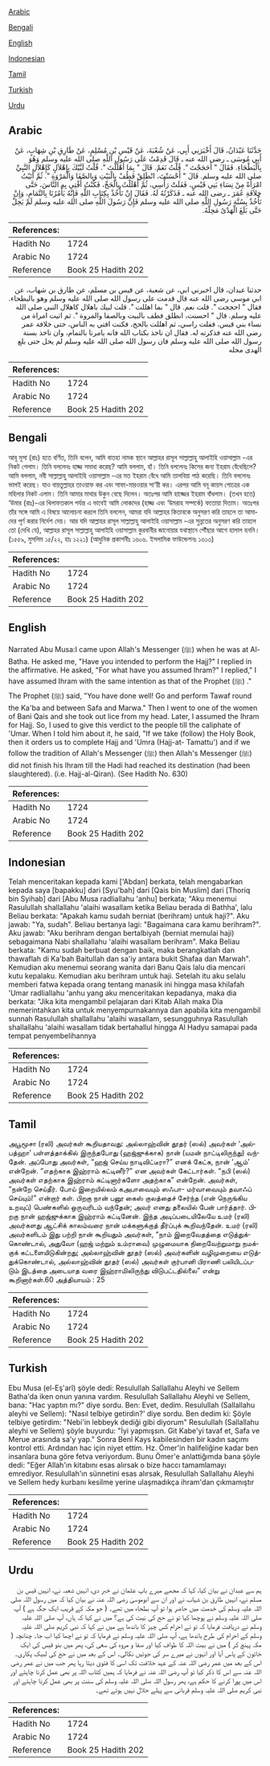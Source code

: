 [Arabic](#arabic)

[Bengali](#bengali)

[English](#english)

[Indonesian](#indonesian)

[Tamil](#tamil)

[Turkish](#turkish)

[Urdu](#urdu)

## Arabic


<div dir="rtl" lang="ar" style={{fontSize:'larger',backgroundColor:'#f8f9fa',padding:20}}>
حَدَّثَنَا عَبْدَانُ، قَالَ أَخْبَرَنِي أَبِي، عَنْ شُعْبَةَ، عَنْ قَيْسِ بْنِ مُسْلِمٍ، عَنْ طَارِقِ بْنِ شِهَابٍ، عَنْ أَبِي مُوسَى ـ رضى الله عنه ـ قَالَ قَدِمْتُ عَلَى رَسُولِ اللَّهِ صلى الله عليه وسلم وَهُوَ بِالْبَطْحَاءِ‏.‏ فَقَالَ ‏"‏ أَحَجَجْتَ ‏"‏‏.‏ قُلْتُ نَعَمْ‏.‏ قَالَ ‏"‏ بِمَا أَهْلَلْتَ ‏"‏‏.‏ قُلْتُ لَبَّيْكَ بِإِهْلاَلٍ كَإِهْلاَلِ النَّبِيِّ صلى الله عليه وسلم‏.‏ قَالَ ‏"‏ أَحْسَنْتَ، انْطَلِقْ فَطُفْ بِالْبَيْتِ وَبِالصَّفَا وَالْمَرْوَةِ ‏"‏‏.‏ ثُمَّ أَتَيْتُ امْرَأَةً مِنْ نِسَاءِ بَنِي قَيْسٍ، فَفَلَتْ رَأْسِي، ثُمَّ أَهْلَلْتُ بِالْحَجِّ، فَكُنْتُ أُفْتِي بِهِ النَّاسَ، حَتَّى خِلاَفَةِ عُمَرَ ـ رضى الله عنه ـ فَذَكَرْتُهُ لَهُ‏.‏ فَقَالَ إِنْ نَأْخُذْ بِكِتَابِ اللَّهِ فَإِنَّهُ يَأْمُرُنَا بِالتَّمَامِ، وَإِنْ نَأْخُذْ بِسُنَّةِ رَسُولِ اللَّهِ صلى الله عليه وسلم فَإِنَّ رَسُولَ اللَّهِ صلى الله عليه وسلم لَمْ يَحِلَّ حَتَّى بَلَغَ الْهَدْىُ مَحِلَّهُ‏.‏
</div>
<div style={{backgroundColor:'#f8f9fa',padding:20, marginBottom: 10}}><table> <thead> <tr> <th>References:</th> <th></th> </tr> </thead> <tbody><tr><td>Hadith No</td><td>1724</td></tr><tr><td>Arabic No</td><td>1724</td></tr><tr><td>Reference</td><td>Book 25 Hadith 202</td></tr></tbody></table></div>


<div dir="rtl" lang="ar" style={{fontSize:'larger',backgroundColor:'#f8f9fa',padding:20}}>
حدثنا عبدان، قال اخبرني ابي، عن شعبة، عن قيس بن مسلم، عن طارق بن شهاب، عن ابي موسى رضى الله عنه قال قدمت على رسول الله صلى الله عليه وسلم وهو بالبطحاء. فقال " احججت ". قلت نعم. قال " بما اهللت ". قلت لبيك باهلال كاهلال النبي صلى الله عليه وسلم. قال " احسنت، انطلق فطف بالبيت وبالصفا والمروة ". ثم اتيت امراة من نساء بني قيس، ففلت راسي، ثم اهللت بالحج، فكنت افتي به الناس، حتى خلافة عمر رضى الله عنه فذكرته له. فقال ان ناخذ بكتاب الله فانه يامرنا بالتمام، وان ناخذ بسنة رسول الله صلى الله عليه وسلم فان رسول الله صلى الله عليه وسلم لم يحل حتى بلغ الهدى محله
</div>
<div style={{backgroundColor:'#f8f9fa',padding:20, marginBottom: 10}}><table> <thead> <tr> <th>References:</th> <th></th> </tr> </thead> <tbody><tr><td>Hadith No</td><td>1724</td></tr><tr><td>Arabic No</td><td>1724</td></tr><tr><td>Reference</td><td>Book 25 Hadith 202</td></tr></tbody></table></div>

## Bengali


<div dir="ltr" lang="bn" style={{fontSize:'larger',backgroundColor:'#f8f9fa',padding:20}}>
আবূ মূসা (রাঃ) হতে বর্ণিত, তিনি বলেন, আমি বাতহা নামক স্থানে আল্লাহর রাসূল সাল্লাল্লাহু আলাইহি ওয়াসাল্লাম -এর নিকট গেলাম। তিনি বললেনঃ হাজ্জ সমাধা করেছ? আমি বললাম, হাঁ। তিনি বললেনঃ কিসের জন্য ইহরাম বেঁধেছিলে? আমি বললাম, নবী সাল্লাল্লাহু আলাইহি ওয়াসাল্লাম -এর মত ইহরাম বেঁধে আমি তালবিয়া পাঠ করেছি। তিনি বললেনঃ ভালই করেছ। যাও বায়তুল্লাহর তাওয়াফ কর এবং সাফা-মারওয়ার সা‘য়ী কর। এরপর আমি বনূ কায়স গোত্রের এক মহিলার নিকট এলাম। তিনি আমার মাথার উকুন বেছে দিলেন। অতঃপর আমি হাজ্জের ইহরাম বাঁধলাম। (তখন হতে) ‘উমার (রাঃ)-এর খিলাফতকাল পর্যন্ত এ ভাবেই আমি লোকদের (হাজ্জ এবং ‘উমরাহ সম্পর্কে) ফতোয়া দিতাম। অতঃপর তাঁর সঙ্গে আমি এ বিষয়ে আলোচনা করলে তিনি বললেন, আমরা যদি আল্লাহর কিতাবকে অনুসরণ করি তাহলে তা আমাদের পূর্ণ করার নির্দেশ দেয়। আর যদি আল্লাহর রাসূল সাল্লাল্লাহু আলাইহি ওয়াসাল্লাম -এর সুন্নতের অনুসরণ করি তাহলে তো (দেখি যে), আল্লাহর রাসূল সাল্লাল্লাহু আলাইহি ওয়াসাল্লাম কুরবানীর জানোয়ার যথাস্থানে পৌঁছার আগে হালাল হননি। (১৫৫৯, মুসলিম ১৫/২২, হাঃ ১২২১) (আধুনিক প্রকাশনীঃ ১৬০৬. ইসলামিক ফাউন্ডেশনঃ ১৬১৩)
</div>
<div style={{backgroundColor:'#f8f9fa',padding:20, marginBottom: 10}}><table> <thead> <tr> <th>References:</th> <th></th> </tr> </thead> <tbody><tr><td>Hadith No</td><td>1724</td></tr><tr><td>Arabic No</td><td>1724</td></tr><tr><td>Reference</td><td>Book 25 Hadith 202</td></tr></tbody></table></div>

## English


<div dir="ltr" lang="en" style={{fontSize:'larger',backgroundColor:'#f8f9fa',padding:20}}>
Narrated Abu Musa:I came upon Allah's Messenger (ﷺ) when he was at Al-Batha. He asked me, "Have you intended to perform the Hajj?" I replied in the affirmative. He asked, "For what have you assumed lhram?" I replied," I have assumed Ihram with the same intention as that of the Prophet (ﷺ) ." The Prophet (ﷺ) said, "You have done well! Go and perform Tawaf round the Ka'ba and between Safa and Marwa." Then I went to one of the women of Bani Qais and she took out lice from my head. Later, I assumed the Ihram for Hajj. So, I used to give this verdict to the people till the caliphate of 'Umar. When I told him about it, he said, "If we take (follow) the Holy Book, then it orders us to complete Hajj and 'Umra (Hajj-at- Tamattu') and if we follow the tradition of Allah's Messenger (ﷺ) then Allah's Messenger (ﷺ) did not finish his lhram till the Hadi had reached its destination (had been slaughtered). (i.e. Hajj-al-Qiran). (See Hadith No. 630)
</div>
<div style={{backgroundColor:'#f8f9fa',padding:20, marginBottom: 10}}><table> <thead> <tr> <th>References:</th> <th></th> </tr> </thead> <tbody><tr><td>Hadith No</td><td>1724</td></tr><tr><td>Arabic No</td><td>1724</td></tr><tr><td>Reference</td><td>Book 25 Hadith 202</td></tr></tbody></table></div>

## Indonesian


<div dir="ltr" lang="id" style={{fontSize:'larger',backgroundColor:'#f8f9fa',padding:20}}>
Telah menceritakan kepada kami ['Abdan] berkata, telah mengabarkan kepada saya [bapakku] dari [Syu'bah] dari [Qais bin Muslim] dari [Thoriq bin Syihab] dari [Abu Musa radliallahu 'anhu] berkata; "Aku menemui Rasulullah shallallahu 'alaihi wasallam ketika Beliau berada di Bathha', lalu Beliau berkata: "Apakah kamu sudah berniat (berihram) untuk haji?". Aku jawab: "Ya, sudah". Beliau bertanya lagi: "Bagaimana cara kamu berihram?". Aku jawab: "Aku berihram dengan bertalbiyah (berniat memulai haji) sebagaimana Nabi shallallahu 'alaihi wasallam berihram". Maka Beliau berkata: "Kamu sudah berbuat dengan baik, maka berangkatlah dan thawaflah di Ka'bah Baitullah dan sa'iy antara bukit Shafaa dan Marwah". Kemudian aku menemui seorang wanita dari Banu Qais lalu dia mencari kutu kepalaku. Kemudian aku berihram untuk haji. Setelah itu aku selalu memberi fatwa kepada orang tentang manasik ini hingga masa khilafah 'Umar radliallahu 'anhu yang aku menceritakan kepadanya, maka dia berkata: "Jika kita mengambil pelajaran dari Kitab Allah maka Dia memerintahkan kita untuk menyempurnakannya dan apabila kita mengambil sunnah Rasulullah shallallahu 'alaihi wasallam, sesungguhnya Rasulullah shallallahu 'alaihi wasallam tidak bertahallul hingga Al Hadyu samapai pada tempat penyembelihannya
</div>
<div style={{backgroundColor:'#f8f9fa',padding:20, marginBottom: 10}}><table> <thead> <tr> <th>References:</th> <th></th> </tr> </thead> <tbody><tr><td>Hadith No</td><td>1724</td></tr><tr><td>Arabic No</td><td>1724</td></tr><tr><td>Reference</td><td>Book 25 Hadith 202</td></tr></tbody></table></div>

## Tamil


<div dir="ltr" lang="ta" style={{fontSize:'larger',backgroundColor:'#f8f9fa',padding:20}}>
அபூமூசா (ரலி) அவர்கள் கூறியதாவது: அல்லாஹ்வின் தூதர் (ஸல்) அவர்கள் ‘அல்பத்ஹா’ பள்ளத்தாக்கில் இருந்தபோது (ஹஜ்ஜுக்காக) நான் (யமன் நாட்டிலிருந்து) வந்தேன். அப்போது அவர்கள், “ஹஜ் செய்ய நாடிவிட்டீரா?” எனக் கேட்க, நான் ‘ஆம்’ என்றேன். “எதற்காக இஹ்ராம் கட்டினீர்?” என அவர்கள் கேட்டார்கள். “நபி (ஸல்) அவர்கள் எதற்காக இஹ்ராம் கட்டினார்களோ அதற்காக” என்றேன். அவர்கள், “நன்றே செய்தீர். போய் இறையில்லம் கஅபாவையும் ஸஃபா- மர்வாவையும் தவாஃப் செய்யும்!” என்றார் கள். பிறகு நான் பனூ கைஸ் குலத்தைச் சேர்ந்த (என் நெருங்கிய உறவுப்) பெண்களில் ஒருவரிடம் வந்தேன்; அவர் எனது தலையில் பேன் பார்த்தார். பிறகு நான் ஹஜ்ஜுக்காக இஹ்ராம் கட்டினேன். இந்த அடிப்படையிலேயே உமர் (ரலி) அவர்களது ஆட்சிக் காலம்வரை நான் மக்களுக்குத் தீர்ப்புக் கூறிவந்தேன். உமர் (ரலி) அவர்களிடம் இது பற்றி நான் கூறியதும் அவர்கள், “நாம் இறைவேதத்தை எடுத்துக்கொண்டால், அதுவோ (ஹஜ் மற்றும் உம்ராவை) முழுமையாக நிறைவேற்றுமாறு நமக்குக் கட்டளையிடுகின்றது; அல்லாஹ்வின் தூதர் (ஸல்) அவர்களின் வழிமுறையை எடுத்துக்கொண்டால், அல்லாஹ்வின் தூதர் (ஸல்) அவர்கள் குர்பானி பிராணி பலியிடப்படும் இடத்தை அடையாத வரை இஹ்ராமிலிருந்து விடுபட்டதில்லை” என்று கூறினார்கள்.60 அத்தியாயம் : 25
</div>
<div style={{backgroundColor:'#f8f9fa',padding:20, marginBottom: 10}}><table> <thead> <tr> <th>References:</th> <th></th> </tr> </thead> <tbody><tr><td>Hadith No</td><td>1724</td></tr><tr><td>Arabic No</td><td>1724</td></tr><tr><td>Reference</td><td>Book 25 Hadith 202</td></tr></tbody></table></div>

## Turkish


<div dir="ltr" lang="tr" style={{fontSize:'larger',backgroundColor:'#f8f9fa',padding:20}}>
Ebu Musa (el-Eş'arî) şöyle dedi: Resulullah Sallallahu Aleyhi ve Sellem Batha'da iken onun yanına vardım. Resulullah Sallallahu Aleyhi ve Sellem, bana: "Hac yaptın mı?" diye sordu. Ben: Evet, dedim. Resulullah (Sallallahu aleyhi ve Sellem): "Nasıl telbiye getirdin?' diye sordu. Ben dedim ki: Şöyle telbiye getirdim: "Nebi'in lebbeyk dediği gibi diyorum" Resulullah (Sallallahu aleyhi ve Sellem) şöyle buyurdu: "İyi yapmışsın. Git Kabe'yi tavaf et, Safa ve Merue arasında sa'y yap." Sonra Benî Kays kabilesinden bir kadın saçımı kontrol etti. Ardından hac için niyet ettim. Hz. Ömer'in halifeliğine kadar ben insanlara buna göre fetva veriyordum. Bunu Ömer'e anlattiğımda bana şöyle dedi: "Eğer Allah'ın kitabını esas alırsak o bize haccı tamamlamayı emrediyor. Resulullah'ın sünnetini esas alırsak, Resulullah Sallallahu Aleyhi ve Sellem hedy kurbanı kesilme yerine ulaşmadıkça ihram'dan çıkmamıştır
</div>
<div style={{backgroundColor:'#f8f9fa',padding:20, marginBottom: 10}}><table> <thead> <tr> <th>References:</th> <th></th> </tr> </thead> <tbody><tr><td>Hadith No</td><td>1724</td></tr><tr><td>Arabic No</td><td>1724</td></tr><tr><td>Reference</td><td>Book 25 Hadith 202</td></tr></tbody></table></div>

## Urdu


<div dir="rtl" lang="ur" style={{fontSize:'larger',backgroundColor:'#f8f9fa',padding:20}}>
ہم سے عبدان نے بیان کیا، کہا کہ مجھے میرے باپ عثمان نے خبر دی، انہیں شعبہ نے، انہیں قیس بن مسلم نے، انہیں طارق بن شہاب نے اور ان سے ابوموسیٰ رضی اللہ عنہ نے بیان کیا کہ میں رسول اللہ صلی اللہ علیہ وسلم کی خدمت میں حاضر ہوا تو آپ بطحاء میں تھے۔ ( جو مکہ کے قریب ایک جگہ ہے ) آپ صلی اللہ علیہ وسلم نے پوچھا کیا تو نے حج کی نیت کی ہے؟ میں نے کہا کہ ہاں، آپ صلی اللہ علیہ وسلم نے دریافت فرمایا کہ تو نے احرام کس چیز کا باندھا ہے میں نے کہا کہ نبی کریم صلی اللہ علیہ وسلم کے احرام کی طرح باندھا ہے، آپ صلی اللہ علیہ وسلم نے فرمایا کہ تو نے اچھا کیا اب جا۔ چنانچہ ( مکہ پہنچ کر ) میں نے بیت اللہ کا طواف کیا اور صفا و مروہ کی سعی کی، پھر میں بنو قیس کی ایک خاتون کے پاس آیا اور انہوں نے میرے سر کی جوئیں نکالی۔ اس کے بعد میں نے حج کی لبیک پکاری۔ اس کے بعد میں عمر رضی اللہ عنہ کے عہد خلافت تک اسی کا فتویٰ دیتا رہا پھر جب میں نے عمر رضی اللہ عنہ سے اس کا ذکر کیا تو آپ رضی اللہ عنہ نے فرمایا کہ ہمیں کتاب اللہ پر بھی عمل کرنا چاہئے اور اس میں پورا کرنے کا حکم ہے، پھر رسول اللہ صلی اللہ علیہ وسلم کی سنت پر بھی عمل کرنا چاہئے اور نبی کریم صلی اللہ علیہ وسلم قربانی سے پہلے حلال نہیں ہوئے تھے۔
</div>
<div style={{backgroundColor:'#f8f9fa',padding:20, marginBottom: 10}}><table> <thead> <tr> <th>References:</th> <th></th> </tr> </thead> <tbody><tr><td>Hadith No</td><td>1724</td></tr><tr><td>Arabic No</td><td>1724</td></tr><tr><td>Reference</td><td>Book 25 Hadith 202</td></tr></tbody></table></div>
